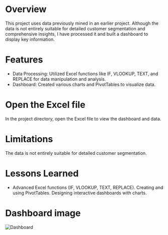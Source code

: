 # Overview
This project uses data previously mined in an earlier project. Although the data is not entirely suitable for detailed customer segmentation and comprehensive insights, I have processed it and built a dashboard to display key information.

# Features
  * Data Processing: Utilized Excel functions like IF, VLOOKUP, TEXT, and REPLACE for data manipulation and analysis.
* Dashboard: Created various charts and PivotTables to visualize data.

# Open the Excel file
In the project directory, open the Excel file to view the dashboard and data.

# Limitations
The data is not entirely suitable for detailed customer segmentation.
# Lessons Learned
* Advanced Excel functions (IF, VLOOKUP, TEXT, REPLACE).
Creating and using PivotTables.
Designing interactive dashboards with charts.

# Dashboard image

![Dashboard](c:\Users\DELL\Downloads\anh.png)
